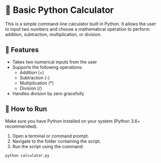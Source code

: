 # 🧮 Basic Python Calculator

This is a simple command-line calculator built in Python. It allows the user to input two numbers and choose a mathematical operation to perform: addition, subtraction, multiplication, or division.

## 📌 Features

- Takes two numerical inputs from the user
- Supports the following operations:
  - Addition (+)
  - Subtraction (-)
  - Multiplication (*)
  - Division (/)
- Handles division by zero gracefully

## 🚀 How to Run

Make sure you have Python installed on your system (Python 3.6+ recommended).

1. Open a terminal or command prompt.
2. Navigate to the folder containing the script.
3. Run the script using the command:

```bash
python calculator.py
